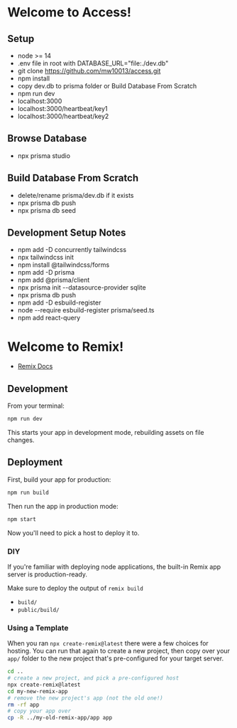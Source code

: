 # Welcome to Access!

## Setup

- node >= 14
- .env file in root with DATABASE_URL="file:./dev.db"
- git clone https://github.com/mw10013/access.git
- npm install
- copy dev.db to prisma folder or Build Database From Scratch
- npm run dev
- localhost:3000
- localhost:3000/heartbeat/key1
- localhost:3000/heartbeat/key2

## Browse Database

- npx prisma studio

## Build Database From Scratch

- delete/rename prisma/dev.db if it exists
- npx prisma db push
- npx prisma db seed

## Development Setup Notes

- npm add -D concurrently tailwindcss
- npx tailwindcss init
- npm install @tailwindcss/forms
- npm add -D prisma
- npm add @prisma/client
- npx prisma init --datasource-provider sqlite
- npx prisma db push
- npm add -D esbuild-register
- node --require esbuild-register prisma/seed.ts
- npm add react-query

# Welcome to Remix!

- [Remix Docs](https://remix.run/docs)

## Development

From your terminal:

```sh
npm run dev
```

This starts your app in development mode, rebuilding assets on file changes.

## Deployment

First, build your app for production:

```sh
npm run build
```

Then run the app in production mode:

```sh
npm start
```

Now you'll need to pick a host to deploy it to.

### DIY

If you're familiar with deploying node applications, the built-in Remix app server is production-ready.

Make sure to deploy the output of `remix build`

- `build/`
- `public/build/`

### Using a Template

When you ran `npx create-remix@latest` there were a few choices for hosting. You can run that again to create a new project, then copy over your `app/` folder to the new project that's pre-configured for your target server.

```sh
cd ..
# create a new project, and pick a pre-configured host
npx create-remix@latest
cd my-new-remix-app
# remove the new project's app (not the old one!)
rm -rf app
# copy your app over
cp -R ../my-old-remix-app/app app
```
